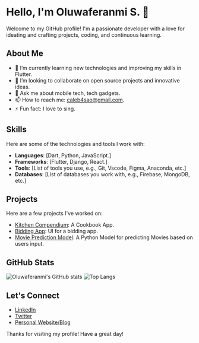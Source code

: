 # Hello, I'm Oluwaferanmi S. 👋

Welcome to my GitHub profile! I'm a passionate developer with a love for ideating and crafting projects, coding, and continuous learning.

## About Me

- 🌱 I’m currently learning new technologies and improving my skills in Flutter.
- 👯 I’m looking to collaborate on open source projects and innovative ideas.
- 💬 Ask me about mobile tech, tech gadgets.
- 📫 How to reach me: caleb4sao@gmail.com.
- ⚡ Fun fact: I love to sing.

## Skills

Here are some of the technologies and tools I work with:

- **Languages**: [Dart, Python, JavaScript.]
- **Frameworks**: [Flutter, Django, React.]
- **Tools**: [List of tools you use, e.g., Git, Vscode, Figma, Anaconda, etc.]
- **Databases**: [List of databases you work with, e.g., Firebase, MongoDB, etc.]

## Projects

Here are a few projects I've worked on:

- [Kitchen Compendium](https://github.com/oluwaferanmisao/Kitchen-Compendium): A Cookbook App.
- [Bidding App](https://github.com/oluwaferanmisao/bidding_app): UI for a bidding app.
- [Movie Prediction Model](https://github.com/oluwaferanmisao/movie-recommendation-ml-model): A Python Model for predicting Movies based on users input.

## GitHub Stats

![Oluwaferanmi's GitHub stats](https://github-readme-stats.vercel.app/api?username=oluwaferanmisao&show_icons=true&theme=radical)
![Top Langs](https://github-readme-stats.vercel.app/api/top-langs/?username=oluwaferanmisao&layout=compact&theme=radical)

## Let's Connect

- [LinkedIn](linkedin.com/in/oluwaferanmisao/)
- [Twitter](x.com/OluwaferanmiSao)
- [Personal Website/Blog](https://oluwaferanmisao.com.ng)

Thanks for visiting my profile! Have a great day!

<!---
oluwaferanmisao/oluwaferanmisao is a ✨ special ✨ repository because its `README.md` (this file) appears on your GitHub profile.
You can click the Preview link to take a look at your changes.
--->
